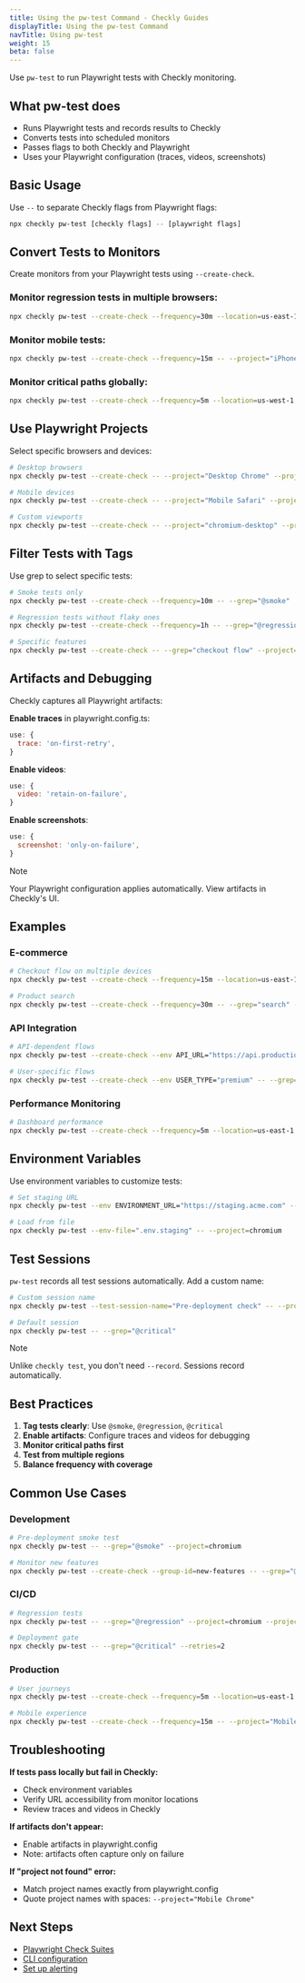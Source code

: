 ```yaml
---
title: Using the pw-test Command - Checkly Guides
displayTitle: Using the pw-test Command
navTitle: Using pw-test
weight: 15
beta: false
---
```


Use `pw-test` to run Playwright tests with Checkly monitoring.

## What pw-test does

- Runs Playwright tests and records results to Checkly
- Converts tests into scheduled monitors
- Passes flags to both Checkly and Playwright
- Uses your Playwright configuration (traces, videos, screenshots)

## Basic Usage

Use `--` to separate Checkly flags from Playwright flags:

```bash
npx checkly pw-test [checkly flags] -- [playwright flags]
```

## Convert Tests to Monitors

Create monitors from your Playwright tests using `--create-check`.

### Monitor regression tests in multiple browsers:
```bash
npx checkly pw-test --create-check --frequency=30m --location=us-east-1 --location=eu-central-1 -- --project=chromium --project=firefox --project=webkit --grep="@regression"
```

### Monitor mobile tests:
```bash
npx checkly pw-test --create-check --frequency=15m -- --project="iPhone 14" --project="Pixel 7" --grep="@mobile"
```

### Monitor critical paths globally:
```bash
npx checkly pw-test --create-check --frequency=5m --location=us-west-1 --location=eu-west-1 --location=ap-south-1 -- --grep="@critical" --project=chromium-desktop
```

## Use Playwright Projects

Select specific browsers and devices:

```bash
# Desktop browsers
npx checkly pw-test --create-check -- --project="Desktop Chrome" --project="Desktop Firefox"

# Mobile devices
npx checkly pw-test --create-check -- --project="Mobile Safari" --project="Mobile Chrome"

# Custom viewports
npx checkly pw-test --create-check -- --project="chromium-desktop" --project="webkit-mobile"
```

## Filter Tests with Tags

Use grep to select specific tests:

```bash
# Smoke tests only
npx checkly pw-test --create-check --frequency=10m -- --grep="@smoke"

# Regression tests without flaky ones
npx checkly pw-test --create-check --frequency=1h -- --grep="@regression" --grep-invert="@flaky"

# Specific features
npx checkly pw-test --create-check -- --grep="checkout flow" --project=chromium
```

## Artifacts and Debugging

Checkly captures all Playwright artifacts:

**Enable traces** in playwright.config.ts:
```javascript
use: {
  trace: 'on-first-retry',
}
```

**Enable videos**:
```javascript
use: {
  video: 'retain-on-failure',
}
```

**Enable screenshots**:
```javascript
use: {
  screenshot: 'only-on-failure',
}
```

> [!NOTE]
> Your Playwright configuration applies automatically. View artifacts in Checkly's UI.

## Examples

### E-commerce
```bash
# Checkout flow on multiple devices
npx checkly pw-test --create-check --frequency=15m --location=us-east-1 -- --project="Desktop Chrome" --project="Mobile Safari" --grep="checkout"

# Product search
npx checkly pw-test --create-check --frequency=30m -- --grep="search" --project=chromium
```

### API Integration
```bash
# API-dependent flows
npx checkly pw-test --create-check --env API_URL="https://api.production.com" -- --grep="@api-integration"

# User-specific flows
npx checkly pw-test --create-check --env USER_TYPE="premium" -- --grep="login" --project="Desktop Chrome"
```

### Performance Monitoring
```bash
# Dashboard performance
npx checkly pw-test --create-check --frequency=5m --location=us-east-1 --location=eu-west-1 -- --grep="load dashboard" --project=chromium-desktop
```

## Environment Variables

Use environment variables to customize tests:

```bash
# Set staging URL
npx checkly pw-test --env ENVIRONMENT_URL="https://staging.acme.com" -- --grep="@smoke"

# Load from file
npx checkly pw-test --env-file=".env.staging" -- --project=chromium
```

## Test Sessions

`pw-test` records all test sessions automatically. Add a custom name:

```bash
# Custom session name
npx checkly pw-test --test-session-name="Pre-deployment check" -- --project=chromium

# Default session
npx checkly pw-test -- --grep="@critical"
```

> [!NOTE]
> Unlike `checkly test`, you don't need `--record`. Sessions record automatically.

## Best Practices

1. **Tag tests clearly**: Use `@smoke`, `@regression`, `@critical`
2. **Enable artifacts**: Configure traces and videos for debugging
3. **Monitor critical paths first**
4. **Test from multiple regions**
5. **Balance frequency with coverage**

## Common Use Cases

### Development
```bash
# Pre-deployment smoke test
npx checkly pw-test -- --grep="@smoke" --project=chromium

# Monitor new features
npx checkly pw-test --create-check --group-id=new-features -- --grep="@feature-xyz"
```

### CI/CD
```bash
# Regression tests
npx checkly pw-test -- --grep="@regression" --project=chromium --project=firefox

# Deployment gate
npx checkly pw-test -- --grep="@critical" --retries=2
```

### Production
```bash
# User journeys
npx checkly pw-test --create-check --frequency=5m --location=us-east-1 --location=eu-west-1 -- --grep="@user-journey"

# Mobile experience
npx checkly pw-test --create-check --frequency=15m -- --project="Mobile Chrome" --project="Mobile Safari" --grep="@mobile-critical"
```

## Troubleshooting

**If tests pass locally but fail in Checkly:**
- Check environment variables
- Verify URL accessibility from monitor locations
- Review traces and videos in Checkly

**If artifacts don't appear:**
- Enable artifacts in playwright.config
- Note: artifacts often capture only on failure

**If "project not found" error:**
- Match project names exactly from playwright.config
- Quote project names with spaces: `--project="Mobile Chrome"`

## Next Steps

- [Playwright Check Suites](/docs/playwright-checks/)
- [CLI configuration](/docs/cli/)
- [Set up alerting](/docs/alerting/)